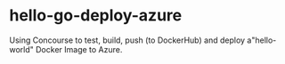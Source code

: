 # hello-go-deploy-azure
Using Concourse to test, build, push (to DockerHub) and deploy a"hello-world" Docker Image to Azure.
